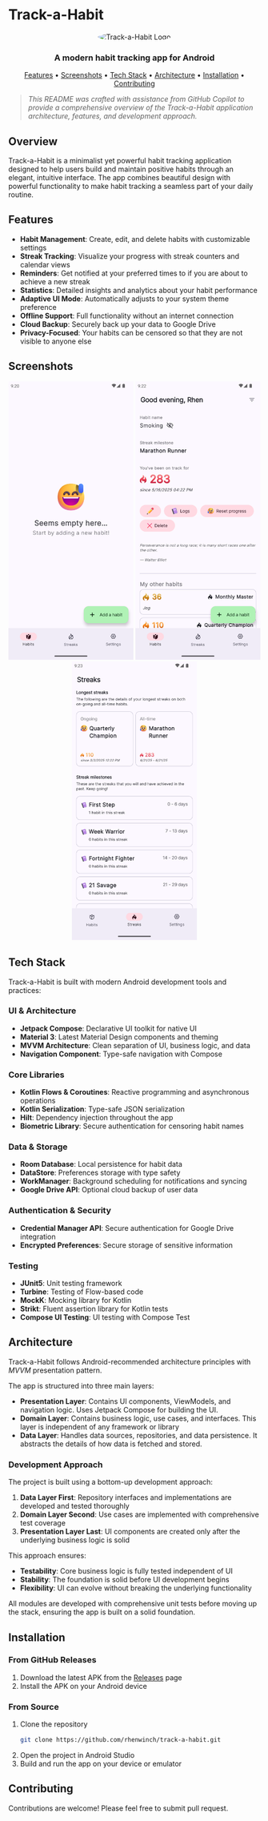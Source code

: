 # Track-a-Habit

<div align="center">
  <!-- You can replace this with your actual app icon -->
  <img src="docs/app_icon.png" alt="Track-a-Habit Logo" width="120" height="120" style="border-radius: 50%;" />
  
  <h3>A modern habit tracking app for Android</h3>
  
  <p>
    <a href="#features">Features</a> •
    <a href="#screenshots">Screenshots</a> •
    <a href="#tech-stack">Tech Stack</a> •
    <a href="#architecture">Architecture</a> •
    <a href="#installation">Installation</a> •
    <a href="#contributing">Contributing</a>
  </p>
</div>

> *This README was crafted with assistance from GitHub Copilot to provide a comprehensive overview of the Track-a-Habit application architecture, features, and development approach.*

## Overview

Track-a-Habit is a minimalist yet powerful habit tracking application designed to help users build and maintain positive habits through an elegant, intuitive interface. The app combines beautiful design with powerful functionality to make habit tracking a seamless part of your daily routine.

## Features

- **Habit Management**: Create, edit, and delete habits with customizable settings
- **Streak Tracking**: Visualize your progress with streak counters and calendar views
- **Reminders**: Get notified at your preferred times to if you are about to achieve a new streak
- **Statistics**: Detailed insights and analytics about your habit performance
- **Adaptive UI Mode**: Automatically adjusts to your system theme preference
- **Offline Support**: Full functionality without an internet connection
- **Cloud Backup**: Securely back up your data to Google Drive
- **Privacy-Focused**: Your habits can be censored so that they are not visible to anyone else

## Screenshots

<div align="center">
  <img src="docs/empty_screen_preview.png" alt="Empty Screen" width="250" />
  <img src="docs/habits_screen.png" alt="Habits Screen" width="250" />
  <img src="docs/streaks_screen.png" alt="Streaks Screen" width="250" />
</div>

## Tech Stack

Track-a-Habit is built with modern Android development tools and practices:

### UI & Architecture
- **Jetpack Compose**: Declarative UI toolkit for native UI
- **Material 3**: Latest Material Design components and theming
- **MVVM Architecture**: Clean separation of UI, business logic, and data
- **Navigation Component**: Type-safe navigation with Compose

### Core Libraries
- **Kotlin Flows & Coroutines**: Reactive programming and asynchronous operations
- **Kotlin Serialization**: Type-safe JSON serialization
- **Hilt**: Dependency injection throughout the app
- **Biometric Library**: Secure authentication for censoring habit names

### Data & Storage
- **Room Database**: Local persistence for habit data
- **DataStore**: Preferences storage with type safety
- **WorkManager**: Background scheduling for notifications and syncing
- **Google Drive API**: Optional cloud backup of user data

### Authentication & Security
- **Credential Manager API**: Secure authentication for Google Drive integration
- **Encrypted Preferences**: Secure storage of sensitive information

### Testing
- **JUnit5**: Unit testing framework
- **Turbine**: Testing of Flow-based code
- **MockK**: Mocking library for Kotlin
- **Strikt**: Fluent assertion library for Kotlin tests
- **Compose UI Testing**: UI testing with Compose Test

## Architecture

Track-a-Habit follows Android-recommended architecture principles with _MVVM_ presentation pattern.

The app is structured into three main layers:
- **Presentation Layer**: Contains UI components, ViewModels, and navigation logic. Uses Jetpack Compose for building the UI.
- **Domain Layer**: Contains business logic, use cases, and interfaces. This layer is independent of any framework or library
- **Data Layer**: Handles data sources, repositories, and data persistence. It abstracts the details of how data is fetched and stored.

### Development Approach

The project is built using a bottom-up development approach:

1. **Data Layer First**: Repository interfaces and implementations are developed and tested thoroughly
2. **Domain Layer Second**: Use cases are implemented with comprehensive test coverage
3. **Presentation Layer Last**: UI components are created only after the underlying business logic is solid

This approach ensures:
- **Testability**: Core business logic is fully tested independent of UI
- **Stability**: The foundation is solid before UI development begins
- **Flexibility**: UI can evolve without breaking the underlying functionality

All modules are developed with comprehensive unit tests before moving up the stack, ensuring the app is built on a solid foundation.

## Installation

### From GitHub Releases
1. Download the latest APK from the [Releases](https://github.com/rhenwinch/track-a-habit/releases) page
2. Install the APK on your Android device

### From Source
1. Clone the repository
   ```bash
   git clone https://github.com/rhenwinch/track-a-habit.git
   ```
2. Open the project in Android Studio
3. Build and run the app on your device or emulator

## Contributing

Contributions are welcome! Please feel free to submit pull request.
